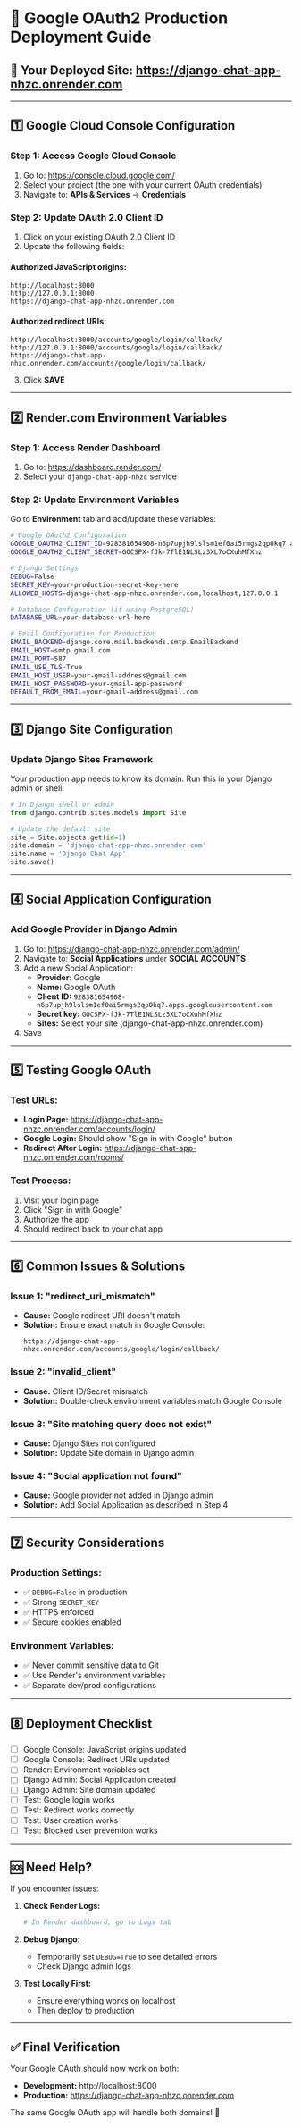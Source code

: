 # 🚀 Google OAuth2 Production Deployment Guide

## 📍 **Your Deployed Site:** https://django-chat-app-nhzc.onrender.com

---

## 1️⃣ **Google Cloud Console Configuration**

### **Step 1: Access Google Cloud Console**
1. Go to: https://console.cloud.google.com/
2. Select your project (the one with your current OAuth credentials)
3. Navigate to: **APIs & Services** → **Credentials**

### **Step 2: Update OAuth 2.0 Client ID**
1. Click on your existing OAuth 2.0 Client ID
2. Update the following fields:

#### **Authorized JavaScript origins:**
```
http://localhost:8000
http://127.0.0.1:8000
https://django-chat-app-nhzc.onrender.com
```

#### **Authorized redirect URIs:**
```
http://localhost:8000/accounts/google/login/callback/
http://127.0.0.1:8000/accounts/google/login/callback/
https://django-chat-app-nhzc.onrender.com/accounts/google/login/callback/
```

3. Click **SAVE**

---

## 2️⃣ **Render.com Environment Variables**

### **Step 1: Access Render Dashboard**
1. Go to: https://dashboard.render.com/
2. Select your `django-chat-app-nhzc` service

### **Step 2: Update Environment Variables**
Go to **Environment** tab and add/update these variables:

```bash
# Google OAuth2 Configuration
GOOGLE_OAUTH2_CLIENT_ID=928381654908-n6p7upjh9lslsm1ef0ai5rmgs2qp0kq7.apps.googleusercontent.com
GOOGLE_OAUTH2_CLIENT_SECRET=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

# Django Settings
DEBUG=False
SECRET_KEY=your-production-secret-key-here
ALLOWED_HOSTS=django-chat-app-nhzc.onrender.com,localhost,127.0.0.1

# Database Configuration (if using PostgreSQL)
DATABASE_URL=your-database-url-here

# Email Configuration for Production
EMAIL_BACKEND=django.core.mail.backends.smtp.EmailBackend
EMAIL_HOST=smtp.gmail.com
EMAIL_PORT=587
EMAIL_USE_TLS=True
EMAIL_HOST_USER=your-gmail-address@gmail.com
EMAIL_HOST_PASSWORD=your-gmail-app-password
DEFAULT_FROM_EMAIL=your-gmail-address@gmail.com
```

---

## 3️⃣ **Django Site Configuration**

### **Update Django Sites Framework**
Your production app needs to know its domain. Run this in your Django admin or shell:

```python
# In Django shell or admin
from django.contrib.sites.models import Site

# Update the default site
site = Site.objects.get(id=1)
site.domain = 'django-chat-app-nhzc.onrender.com'
site.name = 'Django Chat App'
site.save()
```

---

## 4️⃣ **Social Application Configuration**

### **Add Google Provider in Django Admin**
1. Go to: https://django-chat-app-nhzc.onrender.com/admin/
2. Navigate to: **Social Applications** under **SOCIAL ACCOUNTS**
3. Add a new Social Application:
   - **Provider:** Google
   - **Name:** Google OAuth
   - **Client ID:** `928381654908-n6p7upjh9lslsm1ef0ai5rmgs2qp0kq7.apps.googleusercontent.com`
   - **Secret key:** `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`
   - **Sites:** Select your site (django-chat-app-nhzc.onrender.com)
4. Save

---

## 5️⃣ **Testing Google OAuth**

### **Test URLs:**
- **Login Page:** https://django-chat-app-nhzc.onrender.com/accounts/login/
- **Google Login:** Should show "Sign in with Google" button
- **Redirect After Login:** https://django-chat-app-nhzc.onrender.com/rooms/

### **Test Process:**
1. Visit your login page
2. Click "Sign in with Google"
3. Authorize the app
4. Should redirect back to your chat app

---

## 6️⃣ **Common Issues & Solutions**

### **Issue 1: "redirect_uri_mismatch"**
- **Cause:** Google redirect URI doesn't match
- **Solution:** Ensure exact match in Google Console:
  ```
  https://django-chat-app-nhzc.onrender.com/accounts/google/login/callback/
  ```

### **Issue 2: "invalid_client"**
- **Cause:** Client ID/Secret mismatch
- **Solution:** Double-check environment variables match Google Console

### **Issue 3: "Site matching query does not exist"**
- **Cause:** Django Sites not configured
- **Solution:** Update Site domain in Django admin

### **Issue 4: "Social application not found"**
- **Cause:** Google provider not added in Django admin
- **Solution:** Add Social Application as described in Step 4

---

## 7️⃣ **Security Considerations**

### **Production Settings:**
- ✅ `DEBUG=False` in production
- ✅ Strong `SECRET_KEY`
- ✅ HTTPS enforced
- ✅ Secure cookies enabled

### **Environment Variables:**
- ✅ Never commit sensitive data to Git
- ✅ Use Render's environment variables
- ✅ Separate dev/prod configurations

---

## 8️⃣ **Deployment Checklist**

- [ ] Google Console: JavaScript origins updated
- [ ] Google Console: Redirect URIs updated  
- [ ] Render: Environment variables set
- [ ] Django Admin: Social Application created
- [ ] Django Admin: Site domain updated
- [ ] Test: Google login works
- [ ] Test: Redirect works correctly
- [ ] Test: User creation works
- [ ] Test: Blocked user prevention works

---

## 🆘 **Need Help?**

If you encounter issues:

1. **Check Render Logs:**
   ```bash
   # In Render dashboard, go to Logs tab
   ```

2. **Debug Django:**
   - Temporarily set `DEBUG=True` to see detailed errors
   - Check Django admin logs

3. **Test Locally First:**
   - Ensure everything works on localhost
   - Then deploy to production

---

## ✅ **Final Verification**

Your Google OAuth should now work on both:
- **Development:** http://localhost:8000
- **Production:** https://django-chat-app-nhzc.onrender.com

The same Google OAuth app will handle both domains! 🎉
